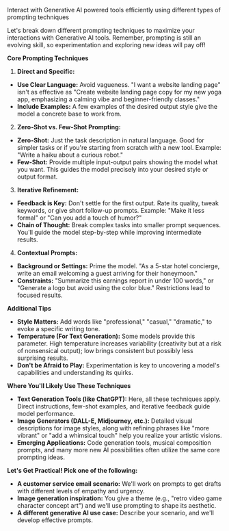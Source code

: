 Interact with Generative AI powered tools efficiently using different types of prompting techniques

Let's break down different prompting techniques to maximize your interactions with  Generative AI tools. Remember, prompting is still an evolving skill, so experimentation and exploring new ideas will pay off!

**Core Prompting Techniques**

1. **Direct and Specific:** 

* **Use Clear Language:** Avoid vagueness. "I want a website landing page" isn't as effective as "Create  website landing page copy for my new yoga app, emphasizing a calming vibe and beginner-friendly classes."
* **Include Examples:**  A few examples of the desired output style give the model a concrete base to work from.

2. **Zero-Shot vs. Few-Shot Prompting:**

* **Zero-Shot:** Just the task description in natural language.  Good for simpler tasks or if you're starting from scratch with a new tool. Example: "Write a haiku about a curious robot."
* **Few-Shot:** Provide multiple input-output pairs showing the model what you want. This guides the model precisely into your desired style or output format. 

3. **Iterative Refinement:**

*  **Feedback is Key:** Don't settle for the first output. Rate its quality, tweak keywords, or give short follow-up prompts.  Example: "Make it less formal" or "Can you add a touch of humor?"
* **Chain of Thought:** Break complex tasks into smaller prompt sequences. You'll guide the model step-by-step while improving intermediate results. 

4. **Contextual Prompts:**

* **Background or Settings:** Prime the model. "As a 5-star hotel concierge, write an email welcoming a guest arriving for their honeymoon."
* **Constraints:** "Summarize this earnings report in under 100 words," or "Generate a logo but avoid using the color blue."  Restrictions lead to focused results.

**Additional Tips**

* **Style Matters:** Add words like "professional," "casual," "dramatic," to evoke a specific writing tone.
* **Temperature (For Text Generation):**  Some models provide this parameter. High temperature increases variability (creativity but at a risk of nonsensical output); low brings consistent but possibly less surprising results.
* **Don't be Afraid to Play:** Experimentation is key to uncovering a model's capabilities and understanding its quirks.

**Where You'll Likely Use These Techniques**

* **Text Generation Tools (like ChatGPT):** Here, all these techniques apply. Direct instructions, few-shot examples, and iterative feedback guide model performance.
* **Image Generators (DALL-E, Midjourney, etc.):** Detailed visual descriptions for image styles, along with refining phrases like "more vibrant" or "add a whimsical touch" help you  realize your artistic visions.
* **Emerging Applications:** Code generation tools, musical composition prompts, and many more new AI possibilities  often utilize the same core prompting ideas.

**Let's Get Practical! Pick one of the following:**

* **A customer service email scenario:**  We'll work on prompts to get drafts with different levels of empathy and urgency.
* **Image generation inspiration:** You give a theme (e.g., "retro video game character concept art") and we'll use prompting to shape its  aesthetic.
* **A different generative AI use case:**  Describe your scenario, and we'll develop effective prompts. 
